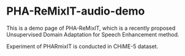 # PHA-ReMixIT-audio-demo
This is a demo page of PHA-ReMixIT, which is a recently proposed Unsupervised Domain Adaptation for Speech Enhancement method.

Experiment of PHARmixIT is conducted in CHiME-5 dataset. 
